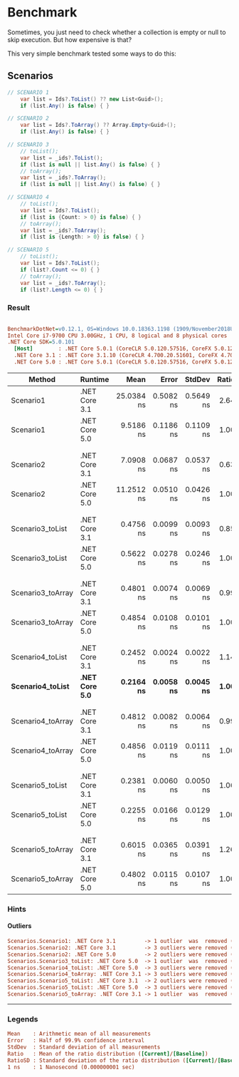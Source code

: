 # Benchmark

Sometimes, you just need to check whether a collection is empty or null to skip execution. But how expensive is that?

This very simple benchmark tested some ways to do this:

## Scenarios

```c#
// SCENARIO 1
    var list = Ids?.ToList() ?? new List<Guid>();
    if (list.Any() is false) { }

// SCENARIO 2
    var list = Ids?.ToArray() ?? Array.Empty<Guid>();
    if (list.Any() is false) { }

// SCENARIO 3
    // toList(); 
    var list = _ids?.ToList();
    if (list is null || list.Any() is false) { }
    // toArray();
    var list = _ids?.ToArray();
    if (list is null || list.Any() is false) { }

// SCENARIO 4
    // toList();
    var list = Ids?.ToList();
    if (list is {Count: > 0} is false) { }
    // toArray();
    var list = _ids?.ToArray();
    if (list is {Length: > 0} is false) { }

// SCENARIO 5
    // toList();
    var list = Ids?.ToList();
    if (list?.Count <= 0) { }
    // toArray();
    var list = _ids?.ToArray();
    if (list?.Length <= 0) { }
```

### Result

``` ini

BenchmarkDotNet=v0.12.1, OS=Windows 10.0.18363.1198 (1909/November2018Update/19H2)
Intel Core i7-9700 CPU 3.00GHz, 1 CPU, 8 logical and 8 physical cores
.NET Core SDK=5.0.101
  [Host]        : .NET Core 5.0.1 (CoreCLR 5.0.120.57516, CoreFX 5.0.120.57516), X64 RyuJIT
  .NET Core 3.1 : .NET Core 3.1.10 (CoreCLR 4.700.20.51601, CoreFX 4.700.20.51901), X64 RyuJIT
  .NET Core 5.0 : .NET Core 5.0.1 (CoreCLR 5.0.120.57516, CoreFX 5.0.120.57516), X64 RyuJIT
```
|            Method |       Runtime |       Mean |     Error |    StdDev | Ratio | RatioSD |
|------------------ |-------------- |-----------:|----------:|----------:|------:|--------:|
|         Scenario1 | .NET Core 3.1 | 25.0384 ns | 0.5082 ns | 0.5649 ns |  2.64 |    0.06 |
|         Scenario1 | .NET Core 5.0 |  9.5186 ns | 0.1186 ns | 0.1109 ns |  1.00 |    0.00 |
|                   |               |            |           |           |       |         |
|                   |               |            |           |           |       |         |
|         Scenario2 | .NET Core 3.1 |  7.0908 ns | 0.0687 ns | 0.0537 ns |  0.63 |    0.00 |
|         Scenario2 | .NET Core 5.0 | 11.2512 ns | 0.0510 ns | 0.0426 ns |  1.00 |    0.00 |
|                   |               |            |           |           |       |         |
|                   |               |            |           |           |       |         |
|  Scenario3_toList | .NET Core 3.1 |  0.4756 ns | 0.0099 ns | 0.0093 ns |  0.85 |    0.04 |
|  Scenario3_toList | .NET Core 5.0 |  0.5622 ns | 0.0278 ns | 0.0246 ns |  1.00 |    0.00 |
|                   |               |            |           |           |       |         |
|                   |               |            |           |           |       |         |
| Scenario3_toArray | .NET Core 3.1 |  0.4801 ns | 0.0074 ns | 0.0069 ns |  0.99 |    0.02 |
| Scenario3_toArray | .NET Core 5.0 |  0.4854 ns | 0.0108 ns | 0.0101 ns |  1.00 |    0.00 |
|                   |               |            |           |           |       |         |
|                   |               |            |           |           |       |         |
|  Scenario4_toList | .NET Core 3.1 |  0.2452 ns | 0.0024 ns | 0.0022 ns |  1.14 |    0.03 |
|  **Scenario4_toList** | **.NET Core 5.0** |  **0.2164 ns** | **0.0058 ns** | **0.0045 ns** |  **1.00** |    **0.00** |
|                   |               |            |           |           |       |         |
|                   |               |            |           |           |       |         |
| Scenario4_toArray | .NET Core 3.1 |  0.4812 ns | 0.0082 ns | 0.0064 ns |  0.99 |    0.03 |
| Scenario4_toArray | .NET Core 5.0 |  0.4856 ns | 0.0119 ns | 0.0111 ns |  1.00 |    0.00 |
|                   |               |            |           |           |       |         |
|                   |               |            |           |           |       |         |
|  Scenario5_toList | .NET Core 3.1 |  0.2381 ns | 0.0060 ns | 0.0050 ns |  1.06 |    0.06 |
|  Scenario5_toList | .NET Core 5.0 |  0.2255 ns | 0.0166 ns | 0.0129 ns |  1.00 |    0.00 |
|                   |               |            |           |           |       |         |
|                   |               |            |           |           |       |         |
| Scenario5_toArray | .NET Core 3.1 |  0.6015 ns | 0.0365 ns | 0.0391 ns |  1.26 |    0.10 |
| Scenario5_toArray | .NET Core 5.0 |  0.4802 ns | 0.0115 ns | 0.0107 ns |  1.00 |    0.00 |

### Hints

#### Outliers

```ini
Scenarios.Scenario1: .NET Core 3.1         -> 1 outlier  was  removed (29.51 ns)
Scenarios.Scenario2: .NET Core 3.1         -> 3 outliers were removed (8.72 ns..8.88 ns)
Scenarios.Scenario2: .NET Core 5.0         -> 2 outliers were removed (12.83 ns, 13.51 ns)
Scenarios.Scenario3_toList: .NET Core 5.0  -> 1 outlier  was  removed (2.01 ns)
Scenarios.Scenario4_toList: .NET Core 5.0  -> 3 outliers were removed (1.65 ns..1.67 ns)
Scenarios.Scenario4_toArray: .NET Core 3.1 -> 3 outliers were removed (1.87 ns..1.93 ns)
Scenarios.Scenario5_toList: .NET Core 3.1  -> 2 outliers were removed (1.64 ns, 1.65 ns)
Scenarios.Scenario5_toList: .NET Core 5.0  -> 3 outliers were removed (1.65 ns..1.68 ns)
Scenarios.Scenario5_toArray: .NET Core 3.1 -> 1 outlier  was  removed (2.08 ns)
```
---

### Legends

```ini
Mean    : Arithmetic mean of all measurements
Error   : Half of 99.9% confidence interval
StdDev  : Standard deviation of all measurements
Ratio   : Mean of the ratio distribution ([Current]/[Baseline])
RatioSD : Standard deviation of the ratio distribution ([Current]/[Baseline])
1 ns    : 1 Nanosecond (0.000000001 sec)
```
